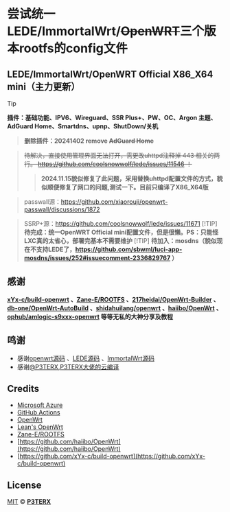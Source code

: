 # 尝试统一LEDE/ImmortalWrt/~~OpenWRT~~三个版本rootfs的config文件

## LEDE/ImmortalWrt/OpenWRT Official X86_X64 mini（主力更新）
> [!TIP]
> **插件：基础功能、IPV6、Wireguard、SSR Plus+、PW、OC、Argon 主题、AdGuard Home、Smartdns、upnp、ShutDown/关机**

> **删除插件：20241402 remove ~~AdGuard Home~~**



> ~~待解决，直接使用管理界面无法打开，需更改uhttpd注释掉 443 相关的两行。 https://github.com/coolsnowwolf/lede/issues/11546 ！~~
> > **2024.11.15貌似修复了此问题，采用替换uhttpd配置文件的方式，貌似顺便修复了网口的问题,测试一下。目前只编译了X86_X64版**

> passwall源：https://github.com/xiaorouji/openwrt-passwall/discussions/1872

> SSRP+源：https://github.com/coolsnowwolf/lede/issues/11671
> [!TIP]
> **待完成：统一OpenWRT Official mini配置文件，但是很懒。PS：只能怪LXC真的太省心，部署完基本不需要维护**
> [!TIP]
> **待加入：mosdns（貌似现在不支持LEDE了，https://github.com/sbwml/luci-app-mosdns/issues/252#issuecomment-2336829767 ）**


## 感谢

**[xYx-c/build-openwrt](https://github.com/xYx-c/build-openwrt) 、[Zane-E/ROOTFS](https://github.com/Zane-E/ROOTFS) 、[217heidai/OpenWrt-Builder](https://github.com/217heidai/OpenWrt-Builder) 、[db-one/OpenWrt-AutoBuild](https://github.com/db-one/OpenWrt-AutoBuild) 、[shidahuilang/openwrt](https://github.com/shidahuilang/openwrt) 、[haiibo/OpenWrt](https://github.com/haiibo/OpenWrt) 、[ophub/amlogic-s9xxx-openwrt](https://github.com/ophub/amlogic-s9xxx-openwrt) 等等无私的大神分享及教程**

## 鸣谢

- 感谢[openwrt源码](https://github.com/openwrt/openwrt) 、[LEDE源码](https://github.com/coolsnowwolf/lede) 、[ImmortalWrt源码](https://github.com/immortalwrt/immortalwrt)
- 感谢[@P3TERX](https://github.com/P3TERX),[P3TERX大佬的云编译](https://github.com/P3TERX/Actions-OpenWrt)



## Credits

- [Microsoft Azure](https://azure.microsoft.com)
- [GitHub Actions](https://github.com/features/actions)
- [OpenWrt](https://github.com/openwrt/openwrt)
- [Lean's OpenWrt](https://github.com/coolsnowwolf/lede)
- [Zane-E/ROOTFS](https://github.com/Zane-E/ROOTFS)
- [https://github.com/haiibo/OpenWrt](https://github.com/haiibo/OpenWrt)
- [https://github.com/xYx-c/build-openwrt](https://github.com/xYx-c/build-openwrt)
## License

[MIT](https://github.com/P3TERX/Actions-OpenWrt/blob/main/LICENSE) © [**P3TERX**](https://p3terx.com)

